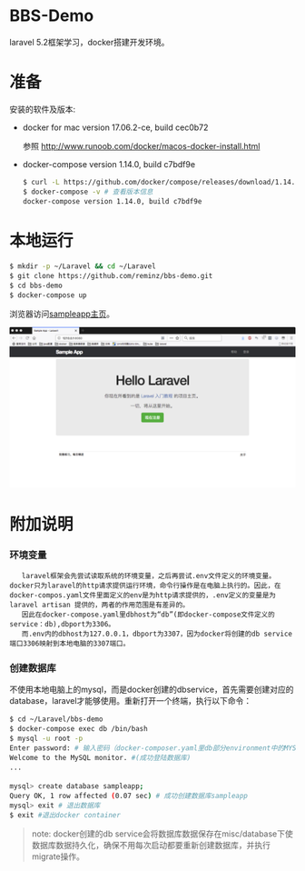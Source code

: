 # BBS-Demo

laravel 5.2框架学习，docker搭建开发环境。

# 准备

安装的软件及版本:

- docker for mac version 17.06.2-ce, build cec0b72
  
  参照 http://www.runoob.com/docker/macos-docker-install.html
- docker-compose version 1.14.0, build c7bdf9e
  ```bash
  $ curl -L https://github.com/docker/compose/releases/download/1.14.0/docker-compose-`uname -s`-`uname -m` > /usr/local/bin/docker-compose && chmod +x /usr/local/bin/docker-compose # 安装docker-composer
  $ docker-compose -v # 查看版本信息
  docker-compose version 1.14.0, build c7bdf9e
  ```

# 本地运行

```bash
$ mkdir -p ~/Laravel && cd ~/Laravel
$ git clone https://github.com/reminz/bbs-demo.git
$ cd bbs-demo
$ docker-compose up
```

浏览器访问[sampleapp主页](127.0.0.1:8080)。

![Alt text](home.png)

# 附加说明
### 环境变量

       laravel框架会先尝试读取系统的环境变量，之后再尝试.env文件定义的环境变量。docker只为laravel的http请求提供运行环境，命令行操作是在电脑上执行的。因此，在docker-compos.yaml文件里面定义的env是为http请求提供的，.env定义的变量是为laravel artisan 提供的，两者的作用范围是有差异的。
       因此在docker-compose.yaml里dbhost为“db”(即docker-compose文件定义的service：db),dbport为3306。
       而.env内的dbhost为127.0.0.1，dbport为3307，因为docker将创建的db service端口3306映射到本地电脑的3307端口。

### 创建数据库

不使用本地电脑上的mysql，而是docker创建的dbservice，首先需要创建对应的database，laravel才能够使用。重新打开一个终端，执行以下命令：
  ```bash
  $ cd ~/Laravel/bbs-demo
  $ docker-compose exec db /bin/bash
  $ mysql -u root -p
  Enter password: # 输入密码（docker-composer.yaml里db部分environment中的MYSQL_ROOT_PASSWORD对应的值）
  Welcome to the MySQL monitor. #(成功登陆数据库)
  ...

  mysql> create database sampleapp; 
  Query OK, 1 row affected (0.07 sec) # 成功创建数据库sampleapp
  mysql> exit # 退出数据库
  $ exit #退出docker container
  ```
> note: docker创建的db service会将数据库数据保存在misc/database下使数据库数据持久化，确保不用每次启动都要重新创建数据库，并执行migrate操作。
